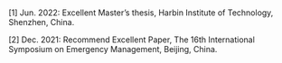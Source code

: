 <h1 id="honors"></h1>

[1] Jun. 2022: Excellent Master’s thesis, Harbin Institute of Technology, Shenzhen, China.

[2] Dec. 2021: Recommend Excellent Paper, The 16th International Symposium on Emergency Management, Beijing, China. 
